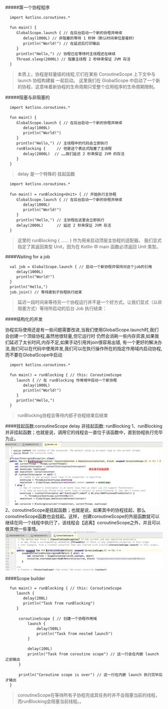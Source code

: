 #####第一个协程程序

      import kotlinx.coroutines.*
      
      fun main() {
         GlobalScope.launch { // 在后台启动一个新的协程并继续
            delay(1000L) // 非阻塞的等待 1 秒钟（默认时间单位是毫秒）
            println("World!") // 在延迟后打印输出
         }
         println("Hello,") // 协程已在等待时主线程还在继续
         Thread.sleep(2000L) // 阻塞主线程 2 秒钟来保证 JVM 存活
      }
>本质上，协程是轻量级的线程,它们在某些 CoroutineScope 上下文中与 launch 协程构建器 一起启动。 
这里我们在 GlobalScope 中启动了一个新的协程，这意味着新协程的生命周期只受整个应用程序的生命周期限制。

#####阻塞与非阻塞的
      
      import kotlinx.coroutines.*
      
      fun main() {
         GlobalScope.launch { // 在后台启动一个新的协程并继续
            delay(1000L)
            println("World!")
         }
         println("Hello,") // 主线程中的代码会立即执行
         runBlocking {     // 但是这个表达式阻塞了主线程
            delay(2000L)  // ……我们延迟 2 秒来保证 JVM 的存活
         }
      }
>delay 是一个特殊的 挂起函数

      import kotlinx.coroutines.*
      
      fun main() = runBlocking<Unit> { // 开始执行主协程
         GlobalScope.launch { // 在后台启动一个新的协程并继续
            delay(1000L)
            println("World!")
         }
         println("Hello,") // 主协程在这里会立即执行
         delay(2000L)      // 延迟 2 秒来保证 JVM 存活
      }
>这里的 runBlocking<Unit> { …… } 作为用来启动顶层主协程的适配器。
> 我们显式指定了其返回类型 Unit，因为在 Kotlin 中 main 函数必须返回 Unit 类型。

####Waiting for a job

      
      val job = GlobalScope.launch { // 启动一个新协程并保持对这个job的引用
         delay(1000L)
         println("World!")
      }
      println("Hello,")
      job.join() // 等待直到子协程执行结束
>延迟一段时间来等待另一个协程运行并不是一个好方式。让我们显式（以非阻塞方式）等待所启动的后台 Job 执行结束：

####结构化的并发

协程实际使用还是有一些问题需要改进,当我们使用GlobalScope.launch时,我们会创建一个顶级协程,虽然他很轻量,但它运行时
仍然会消耗一些内存资源,如果我们延迟了太长时间,内存不足,如果手动引用并join很容易出错,
有一个更好的解决办法,我们可以在代码中使用并发,我们可以在执行操作所在的指定作用域内启动协程,而不要在GlobalScope中启动
      
      import kotlinx.coroutines.*
      
      fun main() = runBlocking { // this: CoroutineScope
         launch { // 在 runBlocking 作用域中启动一个新协程
            delay(1000L)
            println("World!")
         }
         println("Hello,")
      }
>runBlocking协程会等待内部子协程结束后结束

####挂起函数:coroutineScope delay 非挂起函数: runBlocking 
1、runBlocking并非挂起函数；也就是说，调用它的线程会一直位于该函数中，直到协程执行完毕为止。
![](images/a1b38ecf.png)
2、coroutineScope是挂起函数；也就是说，如果其中的协程挂起，那么coroutineScope函数也会挂起。这样，
创建coroutineScope的外层函数就可以继续在同一个线程中执行了，该线程会【逃离】coroutineScope之外，并且可以做其他一些事情。
![](images/dfea713c.png)

####Scope builder

      
      fun main() = runBlocking { // this: CoroutineScope
         launch {
            delay(200L)
            println("Task from runBlocking")
         }
         
          coroutineScope { // 创建一个协程作用域
              launch {
                  delay(500L) 
                  println("Task from nested launch")
              }
          
              delay(100L)
              println("Task from coroutine scope") // 这一行会在内嵌 launch 之前输出
          }
             
          println("Coroutine scope is over") // 这一行在内嵌 launch 执行完毕后才输出
      }

>coroutineScope在等待所有子协程完成其任务时并不会阻塞当前的线程，而runBlocking会阻塞当前线程。。

